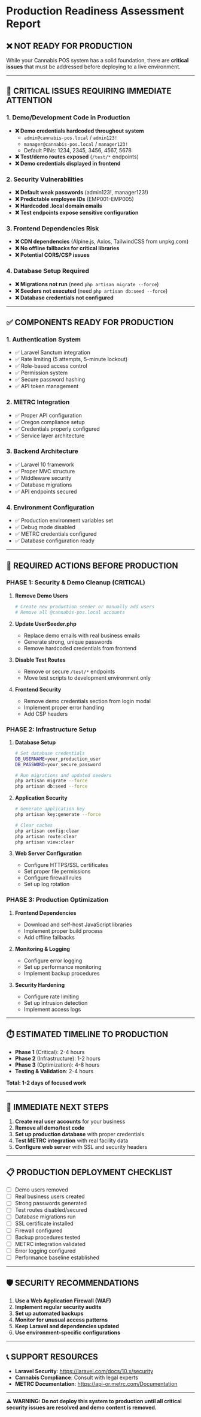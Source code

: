 # Production Readiness Assessment Report

## ❌ **NOT READY FOR PRODUCTION**

While your Cannabis POS system has a solid foundation, there are **critical issues** that must be addressed before deploying to a live environment.

---

## 🚨 **CRITICAL ISSUES REQUIRING IMMEDIATE ATTENTION**

### 1. **Demo/Development Code in Production**
- **❌ Demo credentials hardcoded throughout system**
  - `admin@cannabis-pos.local` / `admin123!`
  - `manager@cannabis-pos.local` / `manager123!`
  - Default PINs: 1234, 2345, 3456, 4567, 5678
- **❌ Test/demo routes exposed** (`/test/*` endpoints)
- **❌ Demo credentials displayed in frontend**

### 2. **Security Vulnerabilities**
- **❌ Default weak passwords** (admin123!, manager123!)
- **❌ Predictable employee IDs** (EMP001-EMP005)
- **❌ Hardcoded .local domain emails**
- **❌ Test endpoints expose sensitive configuration**

### 3. **Frontend Dependencies Risk**
- **❌ CDN dependencies** (Alpine.js, Axios, TailwindCSS from unpkg.com)
- **❌ No offline fallbacks for critical libraries**
- **❌ Potential CORS/CSP issues**

### 4. **Database Setup Required**
- **❌ Migrations not run** (need `php artisan migrate --force`)
- **❌ Seeders not executed** (need `php artisan db:seed --force`)
- **❌ Database credentials not configured**

---

## ✅ **COMPONENTS READY FOR PRODUCTION**

### 1. **Authentication System**
- ✅ Laravel Sanctum integration
- ✅ Rate limiting (5 attempts, 5-minute lockout)
- ✅ Role-based access control
- ✅ Permission system
- ✅ Secure password hashing
- ✅ API token management

### 2. **METRC Integration**
- ✅ Proper API configuration
- ✅ Oregon compliance setup
- ✅ Credentials properly configured
- ✅ Service layer architecture

### 3. **Backend Architecture**
- ✅ Laravel 10 framework
- ✅ Proper MVC structure
- ✅ Middleware security
- ✅ Database migrations
- ✅ API endpoints secured

### 4. **Environment Configuration**
- ✅ Production environment variables set
- ✅ Debug mode disabled
- ✅ METRC credentials configured
- ✅ Database configuration ready

---

## 🔧 **REQUIRED ACTIONS BEFORE PRODUCTION**

### **PHASE 1: Security & Demo Cleanup** (CRITICAL)

1. **Remove Demo Users**
   ```bash
   # Create new production seeder or manually add users
   # Remove all @cannabis-pos.local accounts
   ```

2. **Update UserSeeder.php**
   - Replace demo emails with real business emails
   - Generate strong, unique passwords
   - Remove hardcoded credentials from frontend

3. **Disable Test Routes**
   - Remove or secure `/test/*` endpoints
   - Move test scripts to development environment only

4. **Frontend Security**
   - Remove demo credentials section from login modal
   - Implement proper error handling
   - Add CSP headers

### **PHASE 2: Infrastructure Setup**

1. **Database Setup**
   ```bash
   # Set database credentials
   DB_USERNAME=your_production_user
   DB_PASSWORD=your_secure_password
   
   # Run migrations and updated seeders
   php artisan migrate --force
   php artisan db:seed --force
   ```

2. **Application Security**
   ```bash
   # Generate application key
   php artisan key:generate --force
   
   # Clear caches
   php artisan config:clear
   php artisan route:clear
   php artisan view:clear
   ```

3. **Web Server Configuration**
   - Configure HTTPS/SSL certificates
   - Set proper file permissions
   - Configure firewall rules
   - Set up log rotation

### **PHASE 3: Production Optimization**

1. **Frontend Dependencies**
   - Download and self-host JavaScript libraries
   - Implement proper build process
   - Add offline fallbacks

2. **Monitoring & Logging**
   - Configure error logging
   - Set up performance monitoring
   - Implement backup procedures

3. **Security Hardening**
   - Configure rate limiting
   - Set up intrusion detection
   - Implement access logs

---

## ⏱️ **ESTIMATED TIMELINE TO PRODUCTION**

- **Phase 1** (Critical): 2-4 hours
- **Phase 2** (Infrastructure): 1-2 hours  
- **Phase 3** (Optimization): 4-8 hours
- **Testing & Validation**: 2-4 hours

**Total: 1-2 days of focused work**

---

## 🎯 **IMMEDIATE NEXT STEPS**

1. **Create real user accounts** for your business
2. **Remove all demo/test code** 
3. **Set up production database** with proper credentials
4. **Test METRC integration** with real facility data
5. **Configure web server** with SSL and security headers

---

## 📋 **PRODUCTION DEPLOYMENT CHECKLIST**

- [ ] Demo users removed
- [ ] Real business users created  
- [ ] Strong passwords generated
- [ ] Test routes disabled/secured
- [ ] Database migrations run
- [ ] SSL certificate installed
- [ ] Firewall configured
- [ ] Backup procedures tested
- [ ] METRC integration validated
- [ ] Error logging configured
- [ ] Performance baseline established

---

## 🛡️ **SECURITY RECOMMENDATIONS**

1. **Use a Web Application Firewall (WAF)**
2. **Implement regular security audits**
3. **Set up automated backups**
4. **Monitor for unusual access patterns**
5. **Keep Laravel and dependencies updated**
6. **Use environment-specific configurations**

---

## 📞 **SUPPORT RESOURCES**

- **Laravel Security**: https://laravel.com/docs/10.x/security
- **Cannabis Compliance**: Consult with legal experts
- **METRC Documentation**: https://api-or.metrc.com/Documentation

---

**⚠️ WARNING: Do not deploy this system to production until all critical security issues are resolved and demo content is removed.**
